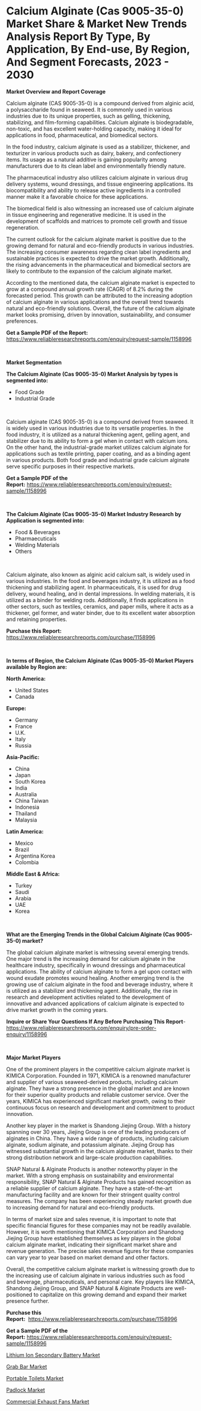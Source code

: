<p><h1>Calcium Alginate (Cas 9005-35-0) Market Share & Market New Trends Analysis Report By Type, By Application, By End-use, By Region, And Segment Forecasts, 2023 - 2030</h1></p><p><strong>Market Overview and Report Coverage</strong></p>
<p><p>Calcium alginate (CAS 9005-35-0) is a compound derived from alginic acid, a polysaccharide found in seaweed. It is commonly used in various industries due to its unique properties, such as gelling, thickening, stabilizing, and film-forming capabilities. Calcium alginate is biodegradable, non-toxic, and has excellent water-holding capacity, making it ideal for applications in food, pharmaceutical, and biomedical sectors.</p><p>In the food industry, calcium alginate is used as a stabilizer, thickener, and texturizer in various products such as dairy, bakery, and confectionery items. Its usage as a natural additive is gaining popularity among manufacturers due to its clean label and environmentally friendly nature.</p><p>The pharmaceutical industry also utilizes calcium alginate in various drug delivery systems, wound dressings, and tissue engineering applications. Its biocompatibility and ability to release active ingredients in a controlled manner make it a favorable choice for these applications.</p><p>The biomedical field is also witnessing an increased use of calcium alginate in tissue engineering and regenerative medicine. It is used in the development of scaffolds and matrices to promote cell growth and tissue regeneration.</p><p>The current outlook for the calcium alginate market is positive due to the growing demand for natural and eco-friendly products in various industries. The increasing consumer awareness regarding clean label ingredients and sustainable practices is expected to drive the market growth. Additionally, the rising advancements in the pharmaceutical and biomedical sectors are likely to contribute to the expansion of the calcium alginate market.</p><p>According to the mentioned data, the calcium alginate market is expected to grow at a compound annual growth rate (CAGR) of 8.2% during the forecasted period. This growth can be attributed to the increasing adoption of calcium alginate in various applications and the overall trend towards natural and eco-friendly solutions. Overall, the future of the calcium alginate market looks promising, driven by innovation, sustainability, and consumer preferences.</p></p>
<p><strong>Get a Sample PDF of the Report:</strong> <a href="https://www.reliableresearchreports.com/enquiry/request-sample/1158996">https://www.reliableresearchreports.com/enquiry/request-sample/1158996</a></p>
<p>&nbsp;</p>
<p><strong>Market Segmentation</strong></p>
<p><strong>The Calcium Alginate (Cas 9005-35-0) Market Analysis by types is segmented into:</strong></p>
<p><ul><li>Food Grade</li><li>Industrial Grade</li></ul></p>
<p>&nbsp;</p>
<p><p>Calcium alginate (CAS 9005-35-0) is a compound derived from seaweed. It is widely used in various industries due to its versatile properties. In the food industry, it is utilized as a natural thickening agent, gelling agent, and stabilizer due to its ability to form a gel when in contact with calcium ions. On the other hand, the industrial-grade market utilizes calcium alginate for applications such as textile printing, paper coating, and as a binding agent in various products. Both food grade and industrial grade calcium alginate serve specific purposes in their respective markets.</p></p>
<p><strong>Get a Sample PDF of the Report:</strong>&nbsp;<a href="https://www.reliableresearchreports.com/enquiry/request-sample/1158996">https://www.reliableresearchreports.com/enquiry/request-sample/1158996</a></p>
<p>&nbsp;</p>
<p><strong>The Calcium Alginate (Cas 9005-35-0) Market Industry Research by Application is segmented into:</strong></p>
<p><ul><li>Food & Beverages</li><li>Pharmaecuticals</li><li>Welding Materials</li><li>Others</li></ul></p>
<p>&nbsp;</p>
<p><p>Calcium alginate, also known as alginic acid calcium salt, is widely used in various industries. In the food and beverages industry, it is utilized as a food thickening and stabilizing agent. In pharmaceuticals, it is used for drug delivery, wound healing, and in dental impressions. In welding materials, it is utilized as a binder for welding rods. Additionally, it finds applications in other sectors, such as textiles, ceramics, and paper mills, where it acts as a thickener, gel former, and water binder, due to its excellent water absorption and retaining properties.</p></p>
<p><strong>Purchase this Report:</strong>&nbsp; <a href="https://www.reliableresearchreports.com/purchase/1158996">https://www.reliableresearchreports.com/purchase/1158996</a></p>
<p>&nbsp;</p>
<p><strong>In terms of Region, the Calcium Alginate (Cas 9005-35-0) Market Players available by Region are:</strong></p>
<p>
    <p> <strong> North America: </strong>
        <ul>
            <li>United States</li>
            <li>Canada</li>
        </ul>
        </p> 
    <p> <strong> Europe: </strong>
        <ul>
            <li>Germany</li>
            <li>France</li>
            <li>U.K.</li>
            <li>Italy</li>
            <li>Russia</li>
        </ul>
        </p> 
    <p> <strong> Asia-Pacific: </strong>
        <ul>
            <li>China</li>
            <li>Japan</li>
            <li>South Korea</li>
            <li>India</li>
            <li>Australia</li>
            <li>China Taiwan</li>
            <li>Indonesia</li>
            <li>Thailand</li>
            <li>Malaysia</li>
        </ul>
        </p> 
    <p> <strong> Latin America: </strong>
        <ul>
            <li>Mexico</li>
            <li>Brazil</li>
            <li>Argentina Korea</li>
            <li>Colombia</li>
        </ul>
        </p> 
    <p> <strong> Middle East & Africa: </strong>
        <ul>
            <li>Turkey</li>
            <li>Saudi</li>
            <li>Arabia</li>
            <li>UAE</li>
            <li>Korea</li>
        </ul>
    </p>
    </p>
<p>&nbsp;</p>
<p><strong>What are the Emerging Trends in the Global Calcium Alginate (Cas 9005-35-0) market?</strong></p>
<p><p>The global calcium alginate market is witnessing several emerging trends. One major trend is the increasing demand for calcium alginate in the healthcare industry, specifically in wound dressings and pharmaceutical applications. The ability of calcium alginate to form a gel upon contact with wound exudate promotes wound healing. Another emerging trend is the growing use of calcium alginate in the food and beverage industry, where it is utilized as a stabilizer and thickening agent. Additionally, the rise in research and development activities related to the development of innovative and advanced applications of calcium alginate is expected to drive market growth in the coming years.</p></p>
<p><strong>Inquire or Share Your Questions If Any Before Purchasing This Report</strong>- <a href="https://www.reliableresearchreports.com/enquiry/pre-order-enquiry/1158996">https://www.reliableresearchreports.com/enquiry/pre-order-enquiry/1158996</a></p>
<p>&nbsp;</p>
<p><strong>Major Market Players</strong></p>
<p><p>One of the prominent players in the competitive calcium alginate market is KIMICA Corporation. Founded in 1971, KIMICA is a renowned manufacturer and supplier of various seaweed-derived products, including calcium alginate. They have a strong presence in the global market and are known for their superior quality products and reliable customer service. Over the years, KIMICA has experienced significant market growth, owing to their continuous focus on research and development and commitment to product innovation. </p><p>Another key player in the market is Shandong Jiejing Group. With a history spanning over 30 years, Jiejing Group is one of the leading producers of alginates in China. They have a wide range of products, including calcium alginate, sodium alginate, and potassium alginate. Jiejing Group has witnessed substantial growth in the calcium alginate market, thanks to their strong distribution network and large-scale production capabilities. </p><p>SNAP Natural & Alginate Products is another noteworthy player in the market. With a strong emphasis on sustainability and environmental responsibility, SNAP Natural & Alginate Products has gained recognition as a reliable supplier of calcium alginate. They have a state-of-the-art manufacturing facility and are known for their stringent quality control measures. The company has been experiencing steady market growth due to increasing demand for natural and eco-friendly products. </p><p>In terms of market size and sales revenue, it is important to note that specific financial figures for these companies may not be readily available. However, it is worth mentioning that KIMICA Corporation and Shandong Jiejing Group have established themselves as key players in the global calcium alginate market, indicating their significant market share and revenue generation. The precise sales revenue figures for these companies can vary year to year based on market demand and other factors.</p><p>Overall, the competitive calcium alginate market is witnessing growth due to the increasing use of calcium alginate in various industries such as food and beverage, pharmaceuticals, and personal care. Key players like KIMICA, Shandong Jiejing Group, and SNAP Natural & Alginate Products are well-positioned to capitalize on this growing demand and expand their market presence further.</p></p>
<p><strong>Purchase this Report:</strong>&nbsp;&nbsp;<a href="https://www.reliableresearchreports.com/purchase/1158996">https://www.reliableresearchreports.com/purchase/1158996</a></p>
<p></p>
<p><strong>Get a Sample PDF of the Report:</strong>&nbsp;<a href="https://www.reliableresearchreports.com/enquiry/request-sample/1158996">https://www.reliableresearchreports.com/enquiry/request-sample/1158996</a></p>
<p><p><a href="https://medium.com/@tracylarson12/lithium-ion-secondary-battery-market-size-growth-forecast-2023-2030-993bc9a74b4b">Lithium Ion Secondary Battery Market</a></p><p><a href="https://www.linkedin.com/pulse/grab-bar-market-challenges-opportunities-growth-drivers-major-ztoee/">Grab Bar Market</a></p><p><a href="https://www.linkedin.com/pulse/portable-toilets-market-research-report-unlocks-analysis-financial-rjxhe/">Portable Toilets Market</a></p><p><a href="https://www.linkedin.com/pulse/padlock-market-share-amp-new-trends-analysis-report-o1s1e/">Padlock Market</a></p><p><a href="https://medium.com/@thadnader/commercial-exhaust-fans-market-size-growth-forecast-2023-2030-bbef632136b1">Commercial Exhaust Fans Market</a></p></p>